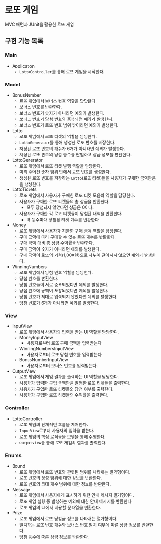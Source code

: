 # 로또 게임

MVC 패턴과 JUnit을 활용한 로또 게임

## 구현 기능 목록

### Main

* Application
    * `LottoController`를 통해 로또 게임을 시작한다.

### Model

* BonusNumber
    * 로또 게임에서 보너스 번호 역할을 담당한다.
    * 보너스 번호를 반환한다.
    * 보너스 번호가 숫자가 아니라면 예외가 발생한다.
    * 보너스 번호가 당첨 번호와 중복되면 예외가 발생한다.
    * 보너스 번호가 로또 번호 범위 밖이라면 예외가 발생한다.
* Lotto
    * 로또 게임에서 로또 티켓의 역할을 담당한다.
    * `LottoGenerator`를 통해 생성한 로또 번호를 저장한다.
    * 저장된 로또 번호의 개수가 6개가 아니라면 예외가 발생한다.
    * 저장된 로또 번호의 당첨 등수를 판별하고 상금 정보를 반환한다.
* LottoGenerator
    * 로또 게임에서 로또 티켓 발행 역할을 담당한다.
    * 미리 주어진 숫자 범위 안에서 로또 번호를 생성한다.
    * 생성된 로또 번호를 저장하는 `Lotto`(로또 티켓)들을 사용자가 구매한 금액만큼을 생성한다.
* LottoTickets
    * 로또 게임에서 사용자가 구매한 로또 티켓 모음의 역할을 담당한다.
    * 사용자가 구매한 로또 티켓들의 총 상금을 반환한다.
        * 모두 당첨되지 않았다면 상금은 0이다.
    * 사용자가 구매한 각 로또 티켓들이 당첨된 내역을 반환한다.
        * 각 등수마다 당첨된 티켓 개수를 반환한다.
* Money
    * 로또 게임에서 사용자가 지불한 구매 금액 역할을 담당한다.
    * 구매 금액에 따라 구매할 수 있는 로또 개수를 반환한다.
    * 구매 금액 대비 총 상금 수익률을 반환한다.
    * 구매 금액이 숫자가 아니라면 예외를 발생한다.
    * 구매 금액이 로또의 가격(1,000원)으로 나누어 떨어지지 않으면 예외가 발생한다.
* WinningNumbers
    * 로또 게임에서 당첨 번호 역할을 담당한다.
    * 당첨 번호를 반환한다.
    * 당첨 번호들이 서로 중복되었다면 예외를 발생한다.
    * 당첨 번호에 공백이 포함되었다면 예외를 발생한다.
    * 당첨 번호가 제대로 입력되지 않았다면 예외를 발생한다.
    * 당첨 번호가 6개가 아니라면 예외를 발생한다.

### View

* InputView
    * 로또 게임에서 사용자의 입력을 받는 UI 역할을 담당한다.
    * MoneyInputView
        * 사용자로부터 로또 구매 금액을 입력받는다.
    * WinningNumbersInputView
        * 사용자로부터 로또 당첨 번호를 입력받는다.
    * BonusNumberInputView
        * 사용자로부터 보너스 번호를 입력받는다.
* OutputView
    * 로또 게임에서 게임 결과를 출력하는 UI 역할을 담당한다.
    * 사용자가 입력한 구입 금액만큼 발행한 로또 티켓들을 출력한다.
    * 사용자가 구입한 로또 티켓들의 당첨 여부를 출력한다.
    * 사용자가 구입한 로또 티켓들의 수익률을 출력한다.

### Controller

* LottoController
    * 로또 게임의 전체적인 흐름을 제어한다.
    * `InputView`로부터 사용자의 입력을 받는다.
    * 로또 게임의 핵심 로직들을 모델을 통해 수행한다.
    * `OutputView`를 통해 로또 게임의 결과를 출력한다.

### Enums

* Bound
    * 로또 게임에서 로또 번호와 관련된 범위를 나타내는 열거형이다.
    * 로또 번호의 생성 범위에 대한 정보를 반환한다.
    * 로또 번호의 최대 개수 범위에 대한 정보를 반환한다.
* Message
    * 로또 게임에서 사용자에게 표시하기 위한 안내 메시지 열거형이다.
    * 로또 게임 실행 중 발생하는 예외에 대한 안내 메시지를 반환한다.
    * 로또 게임의 UI에서 사용할 문자열을 반환한다.
* Prize
    * 로또 게임에서 로또 당첨금 정보를 나타내는 열거형이다.
    * 일치하는 로또 번호 개수와 보너스 번호 일치 여부에 따른 상금 정보를 반환한다.
    * 당첨 등수에 따른 상금 정보를 반환한다.
